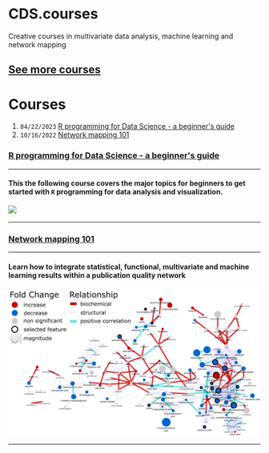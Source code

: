 # CDS.courses

Creative courses in multivariate data analysis, machine learning and network mapping

## [See more courses](https://creativedatasolutions.github.io/CDS.courses/)

# Courses
1. `04/22/2023` [R programming for Data Science - a beginner's guide]() 
2. `10/16/2022` [Network mapping 101](#network-mapping-101)

 
### [R programming for Data Science - a beginner's guide](https://creativedatasolutions.github.io/R_programming_for_DS_beginner/)

***
#### This the following course covers the major topics for beginners to get started with `R` programming for data analysis and visualization. 

![](https://creativedatasolutions.github.io/R_programming_for_DS_beginner/imgs/course_logo.png)

***

### [Network mapping 101](https://creativedatasolutions.github.io/CDS.courses/courses/network_mapping_101/docs/)
***
#### Learn how to integrate statistical, functional, multivariate and machine learning results within a publication quality network

![](https://github.com/CreativeDataSolutions/CDS.courses/raw/gh-pages/courses/network_mapping_101/materials/networks/figure.png)

***
